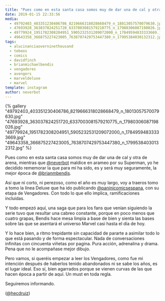 ```yaml
---
title: "Pues como en esta santa casa somos muy de dar una de cal y otra de arena"
date: 2019-01-15 22:33:56
media: 
  - 49792403_403351230406786_8219666318028668479_n_18013057570079630.jpg
  - 47693928_363037824251720_6337003081579210775_n_17980306087198026.jpg
  - 49779924_1951782308204951_5905232531209072000_n_17849594833333669.jpg
  - 49643358_366875227423005_7638707429753447380_n_17995384030132312.jpg
tags: 
  - alucinanciaoverninethousand
  - tebeos
  - comics
  - davidfinch
  - brianmichaelbendis
  - vengadores
  - avengers
  - marveldeluxe
  - marvel
template: instagram
author: neverbot
---
```


{% gallery "49792403_403351230406786_8219666318028668479_n_18013057570079630.jpg" "47693928_363037824251720_6337003081579210775_n_17980306087198026.jpg" "49779924_1951782308204951_5905232531209072000_n_17849594833333669.jpg" "49643358_366875227423005_7638707429753447380_n_17995384030132312.jpg" %}

Pues como en esta santa casa somos muy de dar una de cal y otra de arena, mientras que [@neverbot](https://instagram.com/neverbot) maldice en arameo por su Superman, yo he decidido rememorar la que para mí ha sido, es y será muy seguramente, la mejor época de [@brianmbendis](https://instagram.com/brianmbendis).

Así que ni corto, ni perezoso, como el año es muy largo, voy a traeros tomo a tomo la línea Deluxe que ha ido publicando [@paninicomicsespana](https://instagram.com/paninicomicsespana), con su etapa de Vengadores. Con todo lo que ello implica, ramificaciones incluidas.

Y todo empezó aquí, una saga que para los fans que venían siguiendo la serie tuvo que resultar una cabreo constante, porque en poco menos que cuatro grapas, Bendis hace mesa limpia a base de bien y sienta las bases sobre las que se asentará el universo Marvel casi hasta el día de hoy.

Y lo hace bien, a ritmo trepidante sin capacidad de pararte a asimilar todo lo que está pasando y de forma espectacular. Nada de conversaciones infinitas con cincuenta viñetas por pagina. Pura acción, adrenalina y drama. Pena que no le acompañase mejor dibujo.

Pero vamos, si queréis empezar a leer los Vengadores, como fue mi intención después de haberlos tenido abandonados ni se sabe los años, es el lugar ideal. Eso sí, bien agarrados porque se vienen curvas de las que hacen época a partir de aquí. Un must en toda regla.

Seguiremos informando.

([@hecdruiz](https://instagram.com/hecdruiz))
